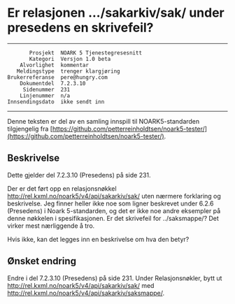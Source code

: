 Er relasjonen .../sakarkiv/sak/ under presedens en skrivefeil?
==============================================================

 ------------------  ---------------------------------
           Prosjekt  NOARK 5 Tjenestegresesnitt
           Kategori  Versjon 1.0 beta
        Alvorlighet  kommentar
       Meldingstype  trenger klargjøring
    Brukerreferanse  pere@hungry.com
        Dokumentdel  7.2.3.10
         Sidenummer  231
        Linjenummer  n/a
    Innsendingsdato  ikke sendt inn
 ------------------  ---------------------------------

Denne teksten er del av en samling innspill til NOARK5-standarden
tilgjengelig fra [https://github.com/petterreinholdtsen/noark5-tester/](https://github.com/petterreinholdtsen/noark5-tester/).

Beskrivelse
-----------

Dette gjelder del 7.2.3.10 (Presedens) på side 231.

Der er det ført opp en relasjonsnøkkel
http://rel.kxml.no/noark5/v4/api/sakarkiv/sak/ uten nærmere forklaring
og beskrivelse.  Jeg finner heller ikke noe som ligner beskrevet
under 6.2.6 (Presedens) i Noark 5-standarden, og det er ikke noe
andre eksempler på denne nøkkelen i spesifikasjonen.  Er det
skrivefeil for ../saksmappe/?  Det virker mest nærliggende å tro.

Hvis ikke, kan det legges inn en beskrivelse om hva den betyr?

Ønsket endring
--------------

Endre i del 7.2.3.10 (Presedens) på side 231.  Under Relasjonsnøkler,
bytt ut http://rel.kxml.no/noark5/v4/api/sakarkiv/sak/ med
http://rel.kxml.no/noark5/v4/api/sakarkiv/saksmappe/.
